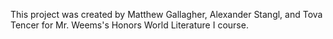 This project was created by Matthew Gallagher, Alexander Stangl, and Tova Tencer for Mr. Weems's Honors World Literature I course.